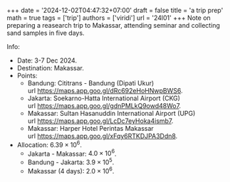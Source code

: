 +++
date = '2024-12-02T04:47:32+07:00'
draft = false
title = 'a trip prep'
math = true
tags = ['trip']
authors = ['viridi']
url = '24l01'
+++
Note on preparing a reasearch trip to Makassar, attending seminar and collecting sand samples in five days.

<!--more-->

Info:

+ Date: 3-7 Dec 2024.
+ Destination: Makassar.
+ Points:
  - Bandung: Cititrans - Bandung (Dipati Ukur) \
    url https://maps.app.goo.gl/dRc692eHoHNwpBWS6.
  - Jakarta: Soekarno-Hatta International Airport (CKG) \
    url https://maps.app.goo.gl/gdnPMLkQ9owd48Wo7.
  - Makassar: Sultan Hasanuddin International Airport (UPG) \
    url https://maps.app.goo.gl/LcDc7eyHoka4ismb7.
  - Makassar: Harper Hotel Perintas Makassar \
    url https://maps.app.goo.gl/xFqy6RTKDJPA3Ddn8.
+ Allocation: $6.39 \times 10^6$.
  - Jakarta - Makassar: $4.0 \times 10^6$.
  - Bandung - Jakarta: $3.9 \times 10^5$.
  - Makassar (4 days): $2.0 \times 10^6$.
